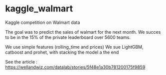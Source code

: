 # kaggle_walmart
Kaggle competition on Walmart data 

The goal was to predict the sales of walmart for the next month.
We succes to be in the 15% of the private leaderboard over 5600 teams.

We use simple features (rolling_time and prices)
We sue LightGBM, catboost and prohet, with stacking the model a the end

See the article : https://wellandwiz.com/datalab/stories/5f48e1a30b781200175f9859
